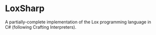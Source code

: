 # LoxSharp

A partially-complete implementation of the Lox programming language in C# (following Crafting Interpreters).
